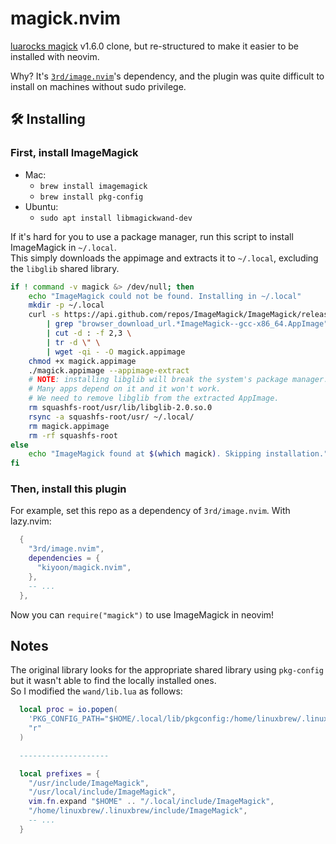# magick.nvim

[luarocks magick](https://github.com/leafo/magick) v1.6.0 clone, but re-structured to make it easier to be installed with neovim.

Why? It's [`3rd/image.nvim`](https://github.com/3rd/image.nvim)'s dependency, and the plugin was quite difficult to install on machines without sudo privilege.

## 🛠️ Installing

### First, install ImageMagick

- Mac:
  - `brew install imagemagick`
  - `brew install pkg-config`
- Ubuntu:
  - `sudo apt install libmagickwand-dev`

If it's hard for you to use a package manager, run this script to install ImageMagick in `~/.local`.  
This simply downloads the appimage and extracts it to `~/.local`, excluding the `libglib` shared library.

```bash
if ! command -v magick &> /dev/null; then
	echo "ImageMagick could not be found. Installing in ~/.local"
	mkdir -p ~/.local
	curl -s https://api.github.com/repos/ImageMagick/ImageMagick/releases/latest \
		| grep "browser_download_url.*ImageMagick--gcc-x86_64.AppImage" \
		| cut -d : -f 2,3 \
		| tr -d \" \
		| wget -qi - -O magick.appimage
	chmod +x magick.appimage
	./magick.appimage --appimage-extract
	# NOTE: installing libglib will break the system's package manager.
	# Many apps depend on it and it won't work.
	# We need to remove libglib from the extracted AppImage.
	rm squashfs-root/usr/lib/libglib-2.0.so.0
	rsync -a squashfs-root/usr/ ~/.local/
	rm magick.appimage
	rm -rf squashfs-root
else
	echo "ImageMagick found at $(which magick). Skipping installation."
fi
```

### Then, install this plugin

For example, set this repo as a dependency of `3rd/image.nvim`. With lazy.nvim:

```lua
  {
    "3rd/image.nvim",
    dependencies = {
      "kiyoon/magick.nvim",
    },
    -- ...
  },
```

Now you can `require("magick")` to use ImageMagick in neovim!

## Notes

The original library looks for the appropriate shared library using `pkg-config` but it wasn't able to find the locally installed ones.  
So I modified the `wand/lib.lua` as follows:

```lua
  local proc = io.popen(
    'PKG_CONFIG_PATH="$HOME/.local/lib/pkgconfig:/home/linuxbrew/.linuxbrew/lib/pkgconfig:$PKG_CONFIG_PATH" pkg-config --cflags --libs MagickWand',
    "r"
  )

  --------------------

  local prefixes = {
    "/usr/include/ImageMagick",
    "/usr/local/include/ImageMagick",
    vim.fn.expand "$HOME" .. "/.local/include/ImageMagick",
    "/home/linuxbrew/.linuxbrew/include/ImageMagick",
    -- ...
  }
```
